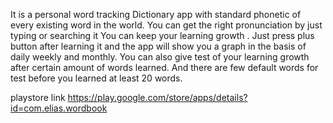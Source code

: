 It is a personal word tracking Dictionary app with standard phonetic of every existing word in the world. You can get the right pronunciation by just typing or searching it You can keep your learning growth . Just press plus button after learning it and the app will show you a graph in the basis of daily weekly and monthly. You can also give test of your learning growth after certain amount of words learned. And there are few default words for test before you learned at least 20 words.

playstore link https://play.google.com/store/apps/details?id=com.elias.wordbook
